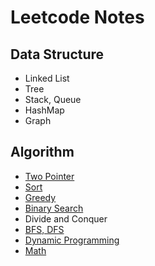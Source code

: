 # Leetcode Notes

## Data Structure

* Linked List
* Tree
* Stack, Queue
* HashMap
* Graph

## Algorithm

* [Two Pointer](https://github.com/shaojim12/Leetcode-notes/blob/master/Two%20Pointer.md)
* [Sort](https://github.com/shaojim12/Leetcode-notes/blob/master/Sort.md)
* [Greedy](https://github.com/shaojim12/Leetcode-notes/blob/master/Greedy.md)
* [Binary Search](https://github.com/shaojim12/Leetcode-notes/blob/master/Binary%20Search.md)
* Divide and Conquer
* [BFS, DFS](https://github.com/shaojim12/Leetcode-notes/blob/master/BFS%20DFS.md)
* [Dynamic Programming](https://github.com/shaojim12/Leetcode-notes/blob/master/Dynamic%20Programming.md)
* [Math](https://github.com/shaojim12/Leetcode-notes/blob/master/Math.md)
